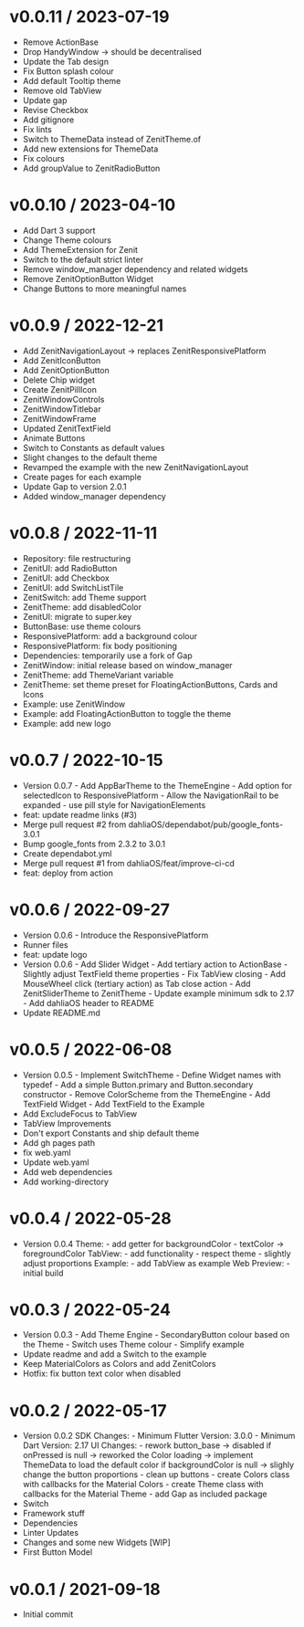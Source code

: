 v0.0.11 / 2023-07-19
===================

 * Remove ActionBase
 * Drop HandyWindow -> should be decentralised
 * Update the Tab design
 * Fix Button splash colour
 * Add default Tooltip theme
 * Remove old TabView
 * Update gap
 * Revise Checkbox
 * Add gitignore
 * Fix lints
 * Switch to ThemeData instead of ZenitTheme.of
 * Add new extensions for ThemeData
 * Fix colours
 * Add groupValue to ZenitRadioButton

v0.0.10 / 2023-04-10
===================

 * Add Dart 3 support
 * Change Theme colours
 * Add ThemeExtension for Zenit
 * Switch to the default strict linter
 * Remove window_manager dependency and related widgets
 * Remove ZenitOptionButton Widget
 * Change Buttons to more meaningful names


v0.0.9 / 2022-12-21
===================

 * Add ZenitNavigationLayout -> replaces ZenitResponsivePlatform
 * Add ZenitIconButton
 * Add ZenitOptionButton
 * Delete Chip widget
 * Create ZenitPillIcon
 * ZenitWindowControls
 * ZenitWindowTitlebar
 * ZenitWindowFrame
 * Updated ZenitTextField
 * Animate Buttons
 * Switch to Constants as default values
 * Slight changes to the default theme
 * Revamped the example with the new ZenitNavigationLayout
 * Create pages for each example
 * Update Gap to version 2.0.1
 * Added window_manager dependency

v0.0.8 / 2022-11-11
===================

 * Repository: file restructuring
 * ZenitUI: add RadioButton
 * ZenitUI: add Checkbox
 * ZenitUI: add SwitchListTile
 * ZenitSwitch: add Theme support
 * ZenitTheme: add disabledColor
 * ZenitUI: migrate to super.key
 * ButtonBase: use theme colours
 * ResponsivePlatform: add a background colour
 * ResponsivePlatform: fix body positioning
 * Dependencies: temporarily use a fork of Gap
 * ZenitWindow: initial release based on window_manager
 * ZenitTheme: add ThemeVariant variable
 * ZenitTheme: set theme preset for FloatingActionButtons, Cards and Icons
 * Example: use ZenitWindow
 * Example: add FloatingActionButton to toggle the theme
 * Example: add new logo


v0.0.7 / 2022-10-15
===================

  * Version 0.0.7 - Add AppBarTheme to the ThemeEngine - Add option for selectedIcon to ResponsivePlatform - Allow the NavigationRail to be expanded - use pill style for NavigationElements
  * feat: update readme links (#3)
  * Merge pull request #2 from dahliaOS/dependabot/pub/google_fonts-3.0.1
  * Bump google_fonts from 2.3.2 to 3.0.1
  * Create dependabot.yml
  * Merge pull request #1 from dahliaOS/feat/improve-ci-cd
  * feat: deploy from action

v0.0.6 / 2022-09-27
===================

  * Version 0.0.6 - Introduce the ResponsivePlatform
  * Runner files
  * feat: update logo
  * Version 0.0.6 - Add Slider Widget - Add tertiary action to ActionBase - Slightly adjust TextField theme properties - Fix TabView closing - Add MouseWheel click (tertiary action) as Tab close action - Add ZenitSliderTheme to ZenitTheme - Update example minimum sdk to 2.17 - Add dahliaOS header to README
  * Update README.md

v0.0.5 / 2022-06-08
===================

  * Version 0.0.5 - Implement SwitchTheme - Define Widget names with typedef - Add a simple Button.primary and Button.secondary constructor - Remove ColorScheme from the ThemeEngine - Add TextField Widget - Add TextField to the Example
  * Add ExcludeFocus to TabView
  * TabView Improvements
  * Don't export Constants and ship default theme
  * Add gh pages path
  * fix web.yaml
  * Update web.yaml
  * Add web dependencies
  * Add working-directory

v0.0.4 / 2022-05-28
===================

  * Version 0.0.4 Theme: - add getter for backgroundColor - textColor -> foregroundColor TabView: - add functionality - respect theme - slightly adjust proportions Example: - add TabView as example Web Preview: - initial build

v0.0.3 / 2022-05-24
===================

  * Version 0.0.3 - Add Theme Engine - SecondaryButton colour based on the Theme - Switch uses Theme colour - Simplify example
  * Update readme and add a Switch to the example
  * Keep MaterialColors as Colors and add ZenitColors
  * Hotfix: fix button text color when disabled

v0.0.2 / 2022-05-17
===================

  * Version 0.0.2 SDK Changes: - Minimum Flutter Version: 3.0.0 - Minimum Dart Version: 2.17 UI Changes: - rework button_base     -> disabled if onPressed is null     -> reworked the Color loading     -> implement ThemeData to load the default color if backgroundColor is null     -> slighly change the button proportions - clean up buttons - create Colors class with callbacks for the Material Colors - create Theme class with callbacks for the Material Theme - add Gap as included package
  * Switch
  * Framework stuff
  * Dependencies
  * Linter Updates
  * Changes and some new Widgets [WIP]
  * First Button Model

v0.0.1 / 2021-09-18
===================

  * Initial commit
